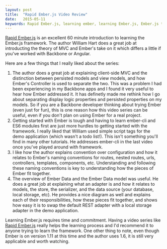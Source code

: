 ```yaml
---
layout: post
title:  "Rapid Ember.js Video Review"
date:   2015-05-11
keywords: Rapid Ember.js, learning ember, learning Ember.js, Ember.js tutorial
---
```


[Rapid Ember.js](http://bit.ly/1xYIVbD) is an excellent 60 minute introduction to learning the Ember.js framework. The author William Hart does a great job at introducting the theory of MVC and Ember's take on it which differs a little if you've worked with Backbone or Angular.

Here are a few things that I really liked about the series:

1. The author does a great job at explaining client-side MVC and the distinction between persisted models and view models, and how Ember's Controller is used to separate the two. This was a problem I had been experiencing in my Backbone apps and I found it very useful to hear how Ember addressed it. It has definetly made me rethink how I go about separating display logic properties and persisted properties on my models. So if you are a Backbone developer thinking about trying Ember (even just for fun), this is one reason how this video series can be useful, even if you don't plan on using Ember for a real project.
2. Getting started with Ember is tough and having to learn ember-cli and ES6 modules first are just more hurdles to getting started with the framework. I really liked that William used simple script tags for the demo application (which wasn't a todo list!). This isn't something you'll find in many other tutorials. He addresses ember-cli in the last video once you've played around with framework. 
3. I like how the author explains convention over configuration and how it relates to Ember's naming conventions for routes, nested routes, urls, controllers, templates, components, etc. Understanding and following these naming conventions is key to understanding how the pieces of Ember fit together.
4. The overview of Ember Data and the Ember Data model was useful. He does a great job at explaining what an adapter is and how it relates to models, the store, the serializer, and the data source (your database, local storage, etc). He provides a nice diagram as well and explains each of their responsibilities, how these pieces fit together, and shows how easy it is to swap the default REST adapter with a local storage adapter in the demo application.

Learning Ember.js requires time and commitment. Having a video series like [Rapid Ember.js](http://bit.ly/1xYIVbD) really helps the learning process and I'd recommend it to anyone trying to learn the framework. One other thing to note, even though Ember is on version 1.11 at this time and the author uses 1.6, it is still very applicable and worth watching.